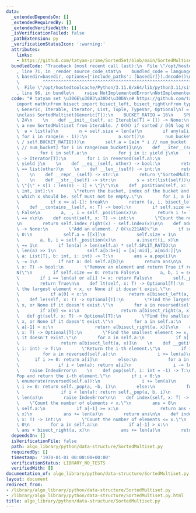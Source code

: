 ```yaml
---
data:
  _extendedDependsOn: []
  _extendedRequiredBy: []
  _extendedVerifiedWith: []
  _isVerificationFailed: false
  _pathExtension: py
  _verificationStatusIcon: ':warning:'
  attributes:
    links:
    - https://github.com/tatyam-prime/SortedSet/blob/main/SortedMultiset.py
  bundledCode: "Traceback (most recent call last):\n  File \"/opt/hostedtoolcache/Python/3.11.0/x64/lib/python3.11/site-packages/onlinejudge_verify/documentation/build.py\"\
    , line 71, in _render_source_code_stat\n    bundled_code = language.bundle(stat.path,\
    \ basedir=basedir, options={'include_paths': [basedir]}).decode()\n          \
    \         ^^^^^^^^^^^^^^^^^^^^^^^^^^^^^^^^^^^^^^^^^^^^^^^^^^^^^^^^^^^^^^^^^^^^^^^^^^^^^^^^^\n\
    \  File \"/opt/hostedtoolcache/Python/3.11.0/x64/lib/python3.11/site-packages/onlinejudge_verify/languages/python.py\"\
    , line 96, in bundle\n    raise NotImplementedError\nNotImplementedError\n"
  code: "# tatyam set \u306E\u30B3\u30D4\u30DA\n# https://github.com/tatyam-prime/SortedSet/blob/main/SortedMultiset.py\n\
    import math\nfrom bisect import bisect_left, bisect_right\nfrom typing import\
    \ Generic, Iterable, Iterator, List, Tuple, TypeVar, Optional\nT = TypeVar('T')\n\
    \nclass SortedMultiset(Generic[T]):\n    BUCKET_RATIO = 16\n    SPLIT_RATIO =\
    \ 24\n    \n    def __init__(self, a: Iterable[T] = []) -> None:\n        \"Make\
    \ a new SortedMultiset from iterable. / O(N) if sorted / O(N log N)\"\n      \
    \  a = list(a)\n        n = self.size = len(a)\n        if any(a[i] > a[i + 1]\
    \ for i in range(n - 1)):\n            a.sort()\n        num_bucket = int(math.ceil(math.sqrt(n\
    \ / self.BUCKET_RATIO)))\n        self.a = [a[n * i // num_bucket : n * (i + 1)\
    \ // num_bucket] for i in range(num_bucket)]\n\n    def __iter__(self) -> Iterator[T]:\n\
    \        for i in self.a:\n            for j in i: yield j\n\n    def __reversed__(self)\
    \ -> Iterator[T]:\n        for i in reversed(self.a):\n            for j in reversed(i):\
    \ yield j\n    \n    def __eq__(self, other) -> bool:\n        return list(self)\
    \ == list(other)\n    \n    def __len__(self) -> int:\n        return self.size\n\
    \    \n    def __repr__(self) -> str:\n        return \"SortedMultiset\" + str(self.a)\n\
    \    \n    def __str__(self) -> str:\n        s = str(list(self))\n        return\
    \ \"{\" + s[1 : len(s) - 1] + \"}\"\n\n    def _position(self, x: T) -> Tuple[List[T],\
    \ int, int]:\n        \"return the bucket, index of the bucket and position in\
    \ which x should be. self must not be empty.\"\n        for i, a in enumerate(self.a):\n\
    \            if x <= a[-1]: break\n        return (a, i, bisect_left(a, x))\n\n\
    \    def __contains__(self, x: T) -> bool:\n        if self.size == 0: return\
    \ False\n        a, _, i = self._position(x)\n        return i != len(a) and a[i]\
    \ == x\n\n    def count(self, x: T) -> int:\n        \"Count the number of x.\"\
    \n        return self.index_right(x) - self.index(x)\n\n    def add(self, x: T)\
    \ -> None:\n        \"Add an element. / O(\u221AN)\"\n        if self.size ==\
    \ 0:\n            self.a = [[x]]\n            self.size = 1\n            return\n\
    \        a, b, i = self._position(x)\n        a.insert(i, x)\n        self.size\
    \ += 1\n        if len(a) > len(self.a) * self.SPLIT_RATIO:\n            mid =\
    \ len(a) >> 1\n            self.a[b:b+1] = [a[:mid], a[mid:]]\n    \n    def _pop(self,\
    \ a: List[T], b: int, i: int) -> T:\n        ans = a.pop(i)\n        self.size\
    \ -= 1\n        if not a: del self.a[b]\n        return ans\n\n    def discard(self,\
    \ x: T) -> bool:\n        \"Remove an element and return True if removed. / O(\u221A\
    N)\"\n        if self.size == 0: return False\n        a, b, i = self._position(x)\n\
    \        if i == len(a) or a[i] != x: return False\n        self._pop(a, b, i)\n\
    \        return True\n\n    def lt(self, x: T) -> Optional[T]:\n        \"Find\
    \ the largest element < x, or None if it doesn't exist.\"\n        for a in reversed(self.a):\n\
    \            if a[0] < x:\n                return a[bisect_left(a, x) - 1]\n\n\
    \    def le(self, x: T) -> Optional[T]:\n        \"Find the largest element <=\
    \ x, or None if it doesn't exist.\"\n        for a in reversed(self.a):\n    \
    \        if a[0] <= x:\n                return a[bisect_right(a, x) - 1]\n\n \
    \   def gt(self, x: T) -> Optional[T]:\n        \"Find the smallest element >\
    \ x, or None if it doesn't exist.\"\n        for a in self.a:\n            if\
    \ a[-1] > x:\n                return a[bisect_right(a, x)]\n\n    def ge(self,\
    \ x: T) -> Optional[T]:\n        \"Find the smallest element >= x, or None if\
    \ it doesn't exist.\"\n        for a in self.a:\n            if a[-1] >= x:\n\
    \                return a[bisect_left(a, x)]\n    \n    def __getitem__(self,\
    \ i: int) -> T:\n        \"Return the i-th element.\"\n        if i < 0:\n   \
    \         for a in reversed(self.a):\n                i += len(a)\n          \
    \      if i >= 0: return a[i]\n        else:\n            for a in self.a:\n \
    \               if i < len(a): return a[i]\n                i -= len(a)\n    \
    \    raise IndexError\n    \n    def pop(self, i: int = -1) -> T:\n        \"\
    Pop and return the i-th element.\"\n        if i < 0:\n            for b, a in\
    \ enumerate(reversed(self.a)):\n                i += len(a)\n                if\
    \ i >= 0: return self._pop(a, ~b, i)\n        else:\n            for b, a in enumerate(self.a):\n\
    \                if i < len(a): return self._pop(a, b, i)\n                i -=\
    \ len(a)\n        raise IndexError\n\n    def index(self, x: T) -> int:\n    \
    \    \"Count the number of elements < x.\"\n        ans = 0\n        for a in\
    \ self.a:\n            if a[-1] >= x:\n                return ans + bisect_left(a,\
    \ x)\n            ans += len(a)\n        return ans\n\n    def index_right(self,\
    \ x: T) -> int:\n        \"Count the number of elements <= x.\"\n        ans =\
    \ 0\n        for a in self.a:\n            if a[-1] > x:\n                return\
    \ ans + bisect_right(a, x)\n            ans += len(a)\n        return ans\n"
  dependsOn: []
  isVerificationFile: false
  path: algo_library/python/data-structure/SortedMultiset.py
  requiredBy: []
  timestamp: '1970-01-01 00:00:00+00:00'
  verificationStatus: LIBRARY_NO_TESTS
  verifiedWith: []
documentation_of: algo_library/python/data-structure/SortedMultiset.py
layout: document
redirect_from:
- /library/algo_library/python/data-structure/SortedMultiset.py
- /library/algo_library/python/data-structure/SortedMultiset.py.html
title: algo_library/python/data-structure/SortedMultiset.py
---
```


